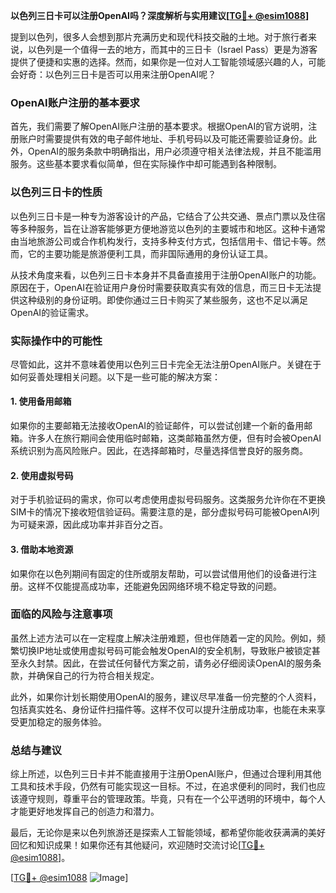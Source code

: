 **以色列三日卡可以注册OpenAI吗？深度解析与实用建议[[TG💪+ @esim1088](https://t.me/s/esim1088)]**

提到以色列，很多人会想到那片充满历史和现代科技交融的土地。对于旅行者来说，以色列是一个值得一去的地方，而其中的三日卡（Israel Pass）更是为游客提供了便捷和实惠的选择。然而，如果你是一位对人工智能领域感兴趣的人，可能会好奇：以色列三日卡是否可以用来注册OpenAI呢？

### OpenAI账户注册的基本要求

首先，我们需要了解OpenAI账户注册的基本要求。根据OpenAI的官方说明，注册账户时需要提供有效的电子邮件地址、手机号码以及可能还需要验证身份。此外，OpenAI的服务条款中明确指出，用户必须遵守相关法律法规，并且不能滥用服务。这些基本要求看似简单，但在实际操作中却可能遇到各种限制。

### 以色列三日卡的性质

以色列三日卡是一种专为游客设计的产品，它结合了公共交通、景点门票以及住宿等多种服务，旨在让游客能够更方便地游览以色列的主要城市和地区。这种卡通常由当地旅游公司或合作机构发行，支持多种支付方式，包括信用卡、借记卡等。然而，它的主要功能是旅游便利工具，而非国际通用的身份认证工具。

从技术角度来看，以色列三日卡本身并不具备直接用于注册OpenAI账户的功能。原因在于，OpenAI在验证用户身份时需要获取真实有效的信息，而三日卡无法提供这种级别的身份证明。即使你通过三日卡购买了某些服务，这也不足以满足OpenAI的验证需求。

### 实际操作中的可能性

尽管如此，这并不意味着使用以色列三日卡完全无法注册OpenAI账户。关键在于如何妥善处理相关问题。以下是一些可能的解决方案：

#### 1. **使用备用邮箱**
   如果你的主要邮箱无法接收OpenAI的验证邮件，可以尝试创建一个新的备用邮箱。许多人在旅行期间会使用临时邮箱，这类邮箱虽然方便，但有时会被OpenAI系统识别为高风险账户。因此，在选择邮箱时，尽量选择信誉良好的服务商。

#### 2. **使用虚拟号码**
   对于手机验证码的需求，你可以考虑使用虚拟号码服务。这类服务允许你在不更换SIM卡的情况下接收短信验证码。需要注意的是，部分虚拟号码可能被OpenAI列为可疑来源，因此成功率并非百分之百。

#### 3. **借助本地资源**
   如果你在以色列期间有固定的住所或朋友帮助，可以尝试借用他们的设备进行注册。这样不仅能提高成功率，还能避免因网络环境不稳定导致的问题。

### 面临的风险与注意事项

虽然上述方法可以在一定程度上解决注册难题，但也伴随着一定的风险。例如，频繁切换IP地址或使用虚拟号码可能会触发OpenAI的安全机制，导致账户被锁定甚至永久封禁。因此，在尝试任何替代方案之前，请务必仔细阅读OpenAI的服务条款，并确保自己的行为符合相关规定。

此外，如果你计划长期使用OpenAI的服务，建议尽早准备一份完整的个人资料，包括真实姓名、身份证件扫描件等。这样不仅可以提升注册成功率，也能在未来享受更加稳定的服务体验。

### 总结与建议

综上所述，以色列三日卡并不能直接用于注册OpenAI账户，但通过合理利用其他工具和技术手段，仍然有可能实现这一目标。不过，在追求便利的同时，我们也应该遵守规则，尊重平台的管理政策。毕竟，只有在一个公平透明的环境中，每个人才能更好地发挥自己的创造力和潜力。

最后，无论你是来以色列旅游还是探索人工智能领域，都希望你能收获满满的美好回忆和知识成果！如果你还有其他疑问，欢迎随时交流讨论[[TG💪+ @esim1088](https://t.me/s/esim1088)]。

[[TG💪+ @esim1088](https://t.me/s/esim1088) ![Image](https://i.postimg.cc/4NQfJmqS/Snipaste-2025-05-13-00-14-12.png)]